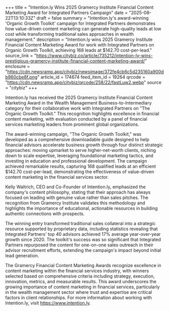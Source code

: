 +++
title = "Intention.ly Wins 2025 Gramercy Institute Financial Content Marketing Award for Integrated Partners Campaign"
date = "2025-08-22T13:10:33Z"
draft = false
summary = "Intention.ly's award-winning 'Organic Growth Toolkit' campaign for Integrated Partners demonstrates how value-driven content marketing can generate high-quality leads at low cost while transforming traditional sales approaches in wealth management."
description = "Intention.ly wins 2025 Gramercy Institute Financial Content Marketing Award for work with Integrated Partners on Organic Growth Toolkit, achieving 168 leads at $142.70 cost-per-lead."
source_link = "https://www.citybiz.co/article/735212/intention-ly-wins-prestigious-gramercy-institute-financial-content-marketing-award/"
enclosure = "https://cdn.newsramp.app/citybiz/newsimage/372fe4cb6c5d235160a900db960cbe8f.png"
article_id = 174674
feed_item_id = 19264
qrcode = "https://cdn.newsramp.app/citybiz/qrcode/258/22/fastLuw2.webp"
source = "citybiz"
+++

<p>Intention.ly has received the 2025 Gramercy Institute Financial Content Marketing Award in the Wealth Management Business-to-Intermediary category for their collaborative work with Integrated Partners on "The Organic Growth Toolkit." This recognition highlights excellence in financial content marketing, with evaluation conducted by a panel of financial services marketing leaders from prominent global organizations.</p><p>The award-winning campaign, "The Organic Growth Toolkit," was developed as a comprehensive downloadable guide designed to help financial advisors accelerate business growth through four distinct strategic approaches: moving upmarket to serve higher-net-worth clients, niching down to scale expertise, leveraging foundational marketing tactics, and investing in education and professional development. The campaign achieved remarkable results, capturing 168 qualified leads at an efficient $142.70 cost-per-lead, demonstrating the effectiveness of value-driven content marketing in the financial services sector.</p><p>Kelly Waltrich, CEO and Co-Founder of Intention.ly, emphasized the company's content philosophy, stating that their approach has always focused on leading with genuine value rather than sales pitches. The recognition from Gramercy Institute validates this methodology and highlights the importance of educational, actionable resources in building authentic connections with prospects.</p><p>The winning entry transformed traditional sales collateral into a strategic resource supported by proprietary data, including statistics revealing that Integrated Partners' top 40 advisors achieved 17% average year-over-year growth since 2020. The toolkit's success was so significant that Integrated Partners repurposed the content for one-on-one sales outreach in their advisor recruitment efforts, extending the campaign's impact beyond initial lead generation.</p><p>The Gramercy Financial Content Marketing Awards recognize excellence in content marketing within the financial services industry, with winners selected based on comprehensive criteria including strategy, execution, innovation, metrics, and measurable results. This award underscores the growing importance of content marketing in financial services, particularly in the wealth management sector where trust and expertise are critical factors in client relationships. For more information about working with Intention.ly, visit <a href="https://www.intention.ly" rel="nofollow" target="_blank">https://www.intention.ly</a>.</p>